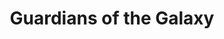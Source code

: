 ---
layout: question
year: 2014
title: Guardians of the Galaxy
question: What is the name of the music-loving member of the <em>Guardians of the Galaxy</em>?
answer1: Star-Lord
answer2: Gamora
answer3: Groot
answer4: Drax the Destroyer
---